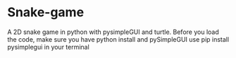 # Snake-game
A 2D snake game in python with pysimpleGUI and turtle.
Before you load the code, make sure you have python install and pySimpleGUI use pip install pysimplegui in your  terminal
